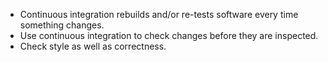 -   Continuous integration rebuilds and/or re-tests software every time something changes.
-   Use continuous integration to check changes before they are inspected.
-   Check style as well as correctness.
